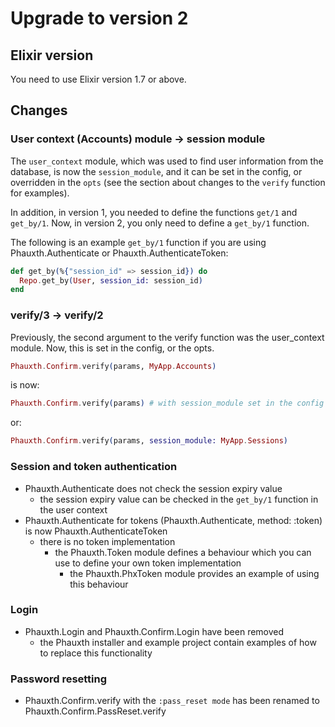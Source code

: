 # Upgrade to version 2

## Elixir version

You need to use Elixir version 1.7 or above.

## Changes

### User context (Accounts) module -> session module

The `user_context` module, which was used to find user information from
the database, is now the `session_module`, and it can be set in the config,
or overridden in the `opts` (see the section about changes to the `verify`
function for examples).

In addition, in version 1, you needed to define the functions `get/1`
and `get_by/1`. Now, in version 2, you only need to define a `get_by/1`
function.

The following is an example `get_by/1` function if you are using
Phauxth.Authenticate or Phauxth.AuthenticateToken:

```elixir
def get_by(%{"session_id" => session_id}) do
  Repo.get_by(User, session_id: session_id)
end
```

### verify/3 -> verify/2

Previously, the second argument to the verify function was the user_context
module. Now, this is set in the config, or the opts.

```elixir
Phauxth.Confirm.verify(params, MyApp.Accounts)
```

is now:

```elixir
Phauxth.Confirm.verify(params) # with session_module set in the config
```

or:

```elixir
Phauxth.Confirm.verify(params, session_module: MyApp.Sessions)
```

### Session and token authentication

* Phauxth.Authenticate does not check the session expiry value
  * the session expiry value can be checked in the `get_by/1` function in the user context
* Phauxth.Authenticate for tokens (Phauxth.Authenticate, method: :token)
is now Phauxth.AuthenticateToken
  * there is no token implementation
    * the Phauxth.Token module defines a behaviour which you can use to define your own token implementation
      * the Phauxth.PhxToken module provides an example of using this behaviour

### Login

* Phauxth.Login and Phauxth.Confirm.Login have been removed
  * the Phauxth installer and example project contain examples
  of how to replace this functionality

### Password resetting

* Phauxth.Confirm.verify with the `:pass_reset mode` has been renamed to Phauxth.Confirm.PassReset.verify

